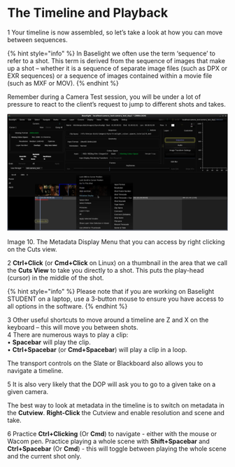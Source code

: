 # The Timeline and Playback



1 Your timeline is now assembled, so let’s take a look at how you can move between sequences.

{% hint style="info" %}
In Baselight we often use the term ‘sequence’ to refer to a shot. This term is derived from the sequence of images that make up a shot – whether it is a sequence of separate image files \(such as DPX or EXR sequences\) or a sequence of images contained within a movie file \(such as MXF or MOV\).
{% endhint %}

Remember during a Camera Test session, you will be under a lot of pressure to react to the client’s request to jump to different shots and takes.

![Image 10. The Metadata Display Menu that you can access by right clicking on the Cuts view.](../.gitbook/assets/image%20%2821%29.png)

Image 10. The Metadata Display Menu that you can access by right clicking on the Cuts view.

2 **Ctrl+Click** \(or **Cmd+Click** on Linux\) on a thumbnail in the area that we call the **Cuts View** to take you directly to a shot. This puts the play-head \(cursor\) in the middle of the shot.

{% hint style="info" %}
Please note that if you are working on Baselight STUDENT on a laptop, use a 3-button mouse to ensure you have access to all options in the software.
{% endhint %}

3 Other useful shortcuts to move around a timeline are Z and X on the keyboard – this will move you between shots.   
4 There are numerous ways to play a clip:   
• **Spacebar** will play the clip.   
• **Ctrl+Spacebar** \(or **Cmd+Spacebar**\) will play a clip in a loop. 

The transport controls on the Slate or Blackboard also allows you to navigate a timeline.

5 It is also very likely that the DOP will ask you to go to a given take on a given camera.

The best way to look at metadata in the timeline is to switch on metadata in the **Cutview**. **Right-Click** the Cutview and enable resolution and scene and take.

6 Practice **Ctrl+Clicking** \(Or **Cmd**\) to navigate - either with the mouse or Wacom pen. Practice playing a whole scene with **Shift+Spacebar** and **Ctrl+Spacebar** \(Or **Cmd**\) - this will toggle between playing the whole scene and the current shot only.


